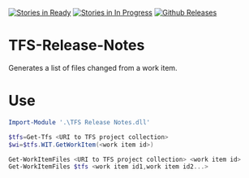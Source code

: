 [![Stories in Ready](https://badge.waffle.io/vbjay/TFS-Release-Notes.png?label=ready&title=Work%20Approved%20Issues)](https://waffle.io/vbjay/TFS-Release-Notes) [![Stories in In Progress](https://badge.waffle.io/vbjay/TFS-Release-Notes.png?label=In%20Progress&title=Issues%20In%20Progress)](https://waffle.io/vbjay/TFS-Release-Notes) [![Github Releases](https://img.shields.io/github/downloads/vbjay/TFS-Release-Notes/latest/total.svg?maxAge=2592000?style=plastic)](https://github.com/vbjay/TFS-Release-Notes/releases/latest)
# TFS-Release-Notes
Generates a list of files changed from a work item.

# Use

```powershell
Import-Module '.\TFS Release Notes.dll'

$tfs=Get-Tfs <URI to TFS project collection>
$wi=$tfs.WIT.GetWorkItem(<work item id>)

Get-WorkItemFiles <URI to TFS project collection> <work item id>
Get-WorkItemFiles $tfs <work item id1,work item id2...>
```
